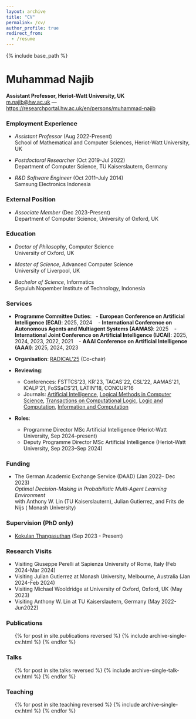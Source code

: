 ```yaml
---
layout: archive
title: "CV"
permalink: /cv/
author_profile: true
redirect_from:
  - /resume
---
```


{% include base_path %}

# Muhammad Najib

**Assistant Professor, Heriot-Watt University, UK**<br>
<m.najib@hw.ac.uk> — <https://researchportal.hw.ac.uk/en/persons/muhammad-najib>

### Employment Experience

+ <span>*Assistant Professor*</span> (Aug 2022-Present)<br>
School of Mathematical and Computer Sciences, Heriot-Watt University, UK<br>

+ <span>*Postdoctoral Researcher*</span> (Oct 2019-Jul 2022)<br>
Department of Computer Science, TU Kaiserslautern, Germany<br>

+ <span>*R&D Software Engineer*</span> (Oct 2011–July 2014)<br>
 Samsung Electronics Indonesia<br>

### External Position

+ <span>*Associate Member*</span> (Dec 2023-Present)<br>
Department of Computer Science, University of Oxford, UK<br>

### Education

+ <span>*Doctor of Philosophy*</span>, Computer Science<br>
University of Oxford, UK<br>

+ <span>*Master of Science*</span>, Advanced Computer Science<br>
University of Liverpool, UK<br>

+ <span>*Bachelor of Science*</span>, Informatics<br>
Sepuluh Nopember Institute of Technology, Indonesia<br>

### Services


+ **Programme Committee Duties**:
  - **European Conference on Artificial Intelligence (ECAI)**: 2025, 2024  
  - **International Conference on Autonomous Agents and Multiagent Systems (AAMAS)**: 2025  
  - **International Joint Conference on Artificial Intelligence (IJCAI)**: 2025, 2024, 2023, 2022, 2021  
  - **AAAI Conference on Artificial Intelligence (AAAI)**: 2025, 2024, 2023

+ **Organisation**: [RADICAL'25](https://sites.google.com/site/radicalconcur/) (Co-chair)
+ **Reviewing**:
   - Conferences: FSTTCS'23, KR'23, TACAS'22, CSL'22, AAMAS'21, ICALP'21, FoSSaCS'21,
LATIN'18, CONCUR'16
   - Journals: [Artificial Intelligence](https://aij.ijcai.org/), [Logical Methods in Computer Science](https://lmcs.episciences.org/), [Transactions on Computational Logic](https://dl.acm.org/journal/tocl), [Logic and Computation](https://academic.oup.com/logcom), [Information and Computation](https://www.sciencedirect.com/journal/information-and-computation)
+ **Roles**:
  - Programme Director MSc Artificial Intelligence (Heriot-Watt University, Sep 2024–present)
  - Deputy Programme Director MSc Artificial Intelligence (Heriot-Watt University, Sep 2023–Sep 2024)
 

### Funding

+ The German Academic Exchange Service (DAAD) (Jan 2022– Dec 2023)<br>
*Optimal Decision-Making in Probabilistic Multi-Agent Learning Environment*<br>
with Anthony W. Lin (TU Kaiserslautern), Julian Gutierrez, and Frits de Nijs ( Monash University)

### Supervision (PhD only)

+ [Kokulan Thangasuthan](https://www.edinburgh-robotics.org/students/kokulan-thangasuthan) (Sep 2023 - Present)

### Research Visits

+ Visiting Giuseppe Perelli at Sapienza University of Rome, Italy (Feb 2024-Mar 2024)
+ Visiting Julian Gutierrez at Monash University, Melbourne, Australia (Jan 2024-Feb 2024)
+ Visiting Michael Wooldridge at University of Oxford, Oxford, UK (May 2023)
+ Visiting Anthony W. Lin at TU Kaiserslautern, Germany (May 2022-Jun2022)

  
### Publications

  <ul>{% for post in site.publications reversed %}
    {% include archive-single-cv.html %}
  {% endfor %}</ul>
  
### Talks

  <ul>{% for post in site.talks reversed %}
    {% include archive-single-talk-cv.html %}
  {% endfor %}</ul>
  
### Teaching

  <ul>{% for post in site.teaching reversed %}
    {% include archive-single-cv.html %}
  {% endfor %}</ul>
  

